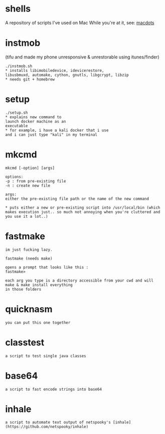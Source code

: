 # shells
A repository of scripts I've used on Mac
While you're at it, see: [macdots](https://github.com/bfu4/macdots.git)




# instmob
(tifu and made my phone unresponsive & unrestorable using itunes/finder)
~~~~
./instmob.sh 
* installs libimobiledevice, idevicerestore,
libusbmuxd, automake, cython, gnutls, libgcrypt, libzip
* needs git + homebrew
~~~~

# setup
~~~~
./setup.sh
* explains new command to
launch docker machine as an 
executable
* for example, i have a kali docker that i use
and i can just type "kali" in my terminal
~~~~

# mkcmd
~~~~
mkcmd [-option] [args]

options:
-p : from pre-existing file
-n : create new file

args:
either the pre-existing file path or the name of the new command

* puts either a new or pre-existing script into /usr/local/bin (which makes execution just.. so much not annoying when you're cluttered and you use it a lot..)
~~~~

# fastmake
~~~~
im just fucking lazy.

fastmake (needs make)

opens a prompt that looks like this :
fastmake>

each arg you type is a directory accessible from your cwd and will make & make install everything
in those folders
~~~~

# quicknasm
~~~~
you can put this one together
~~~~

# classtest
~~~~
a script to test single java classes
~~~~

# base64
~~~~
a script to fast encode strings into base64
~~~~

# inhale
~~~~
a script to automate text output of netspooky's [inhale](https://github.com/netspooky/inhale)
~~~~
